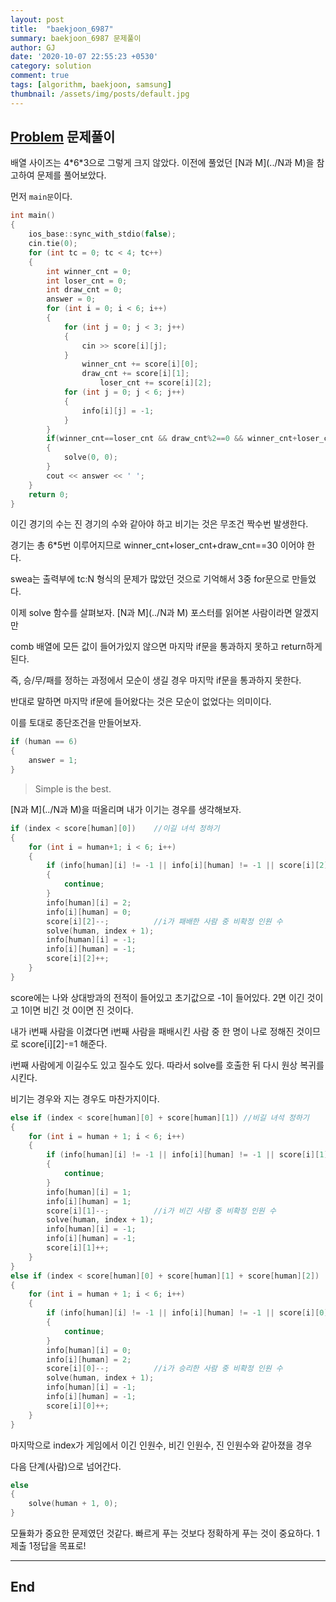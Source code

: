 ```yaml
---
layout: post
title:  "baekjoon_6987"
summary: baekjoon_6987 문제풀이
author: GJ
date: '2020-10-07 22:55:23 +0530'
category: solution
comment: true
tags: [algorithm, baekjoon, samsung]
thumbnail: /assets/img/posts/default.jpg
---
```


## [Problem](https://www.acmicpc.net/problem/6987) 문제풀이

배열 사이즈는 4\*6*3으로 그렇게 크지 않았다. 이전에 풀었던 [N과 M](../N과 M)을 참고하여 문제를 풀어보았다.

먼저 `main문`이다.

```cpp
int main()
{
	ios_base::sync_with_stdio(false);
	cin.tie(0);
	for (int tc = 0; tc < 4; tc++)
	{
		int winner_cnt = 0;
		int loser_cnt = 0;
		int draw_cnt = 0;
		answer = 0;
		for (int i = 0; i < 6; i++)
		{
			for (int j = 0; j < 3; j++)
			{
				cin >> score[i][j];
			}
		        winner_cnt += score[i][0];
		        draw_cnt += score[i][1];
	    	        loser_cnt += score[i][2];
			for (int j = 0; j < 6; j++)
			{
				info[i][j] = -1;
			}
		}
		if(winner_cnt==loser_cnt && draw_cnt%2==0 && winner_cnt+loser_cnt+draw_cnt==30)
		{
		    solve(0, 0);
		}
		cout << answer << ' ';
	}
	return 0;
}
```

이긴 경기의 수는 진 경기의 수와 같아야 하고 비기는 것은 무조건 짝수번 발생한다.

경기는 총 6*5번 이루어지므로 winner_cnt+loser_cnt+draw_cnt==30 이어야 한다.

swea는 출력부에 tc:N 형식의 문제가 많았던 것으로 기억해서 3중 for문으로 만들었다.

이제 solve 함수를 살펴보자. [N과 M](../N과 M) 포스터를 읽어본 사람이라면 알겠지만

comb 배열에 모든 값이 들어가있지 않으면 마지막 if문을 통과하지 못하고 return하게 된다.

즉, 승/무/패를 정하는 과정에서 모순이 생길 경우 마지막 if문을 통과하지 못한다.

반대로 말하면 마지막 if문에 들어왔다는 것은 모순이 없었다는 의미이다.

이를 토대로 종단조건을 만들어보자.


```cpp
if (human == 6)
{
    answer = 1;
}
```

> Simple is the best.

[N과 M](../N과 M)을 떠올리며 내가 이기는 경우를 생각해보자. 

```cpp
if (index < score[human][0])	//이길 녀석 정하기
{
    for (int i = human+1; i < 6; i++)
    {
        if (info[human][i] != -1 || info[i][human] != -1 || score[i][2]<=0)
        {
            continue;
        }
        info[human][i] = 2;
        info[i][human] = 0;
        score[i][2]--;          //i가 패배한 사람 중 비확정 인원 수
        solve(human, index + 1);
        info[human][i] = -1;
        info[i][human] = -1;
        score[i][2]++;
    }
}
```

score에는 나와 상대방과의 전적이 들어있고 초기값으로 -1이 들어있다. 2면 이긴 것이고 1이면 비긴 것 0이면 진 것이다.

내가 i번째 사람을 이겼다면 i번째 사람을 패배시킨 사람 중 한 명이 나로 정해진 것이므로 score[i][2]-=1 해준다.

i번째 사람에게 이길수도 있고 질수도 있다. 따라서 solve를 호출한 뒤 다시 원상 복귀를 시킨다.

비기는 경우와 지는 경우도 마찬가지이다.


```cpp
else if (index < score[human][0] + score[human][1])	//비길 녀석 정하기
{
    for (int i = human + 1; i < 6; i++)
    {
        if (info[human][i] != -1 || info[i][human] != -1 || score[i][1] <= 0)
        {
            continue;
        }
        info[human][i] = 1;
        info[i][human] = 1;
        score[i][1]--;          //i가 비긴 사람 중 비확정 인원 수
        solve(human, index + 1);
        info[human][i] = -1;
        info[i][human] = -1;
        score[i][1]++;
    }
}
else if (index < score[human][0] + score[human][1] + score[human][2])	//질 녀석 정하기
{
    for (int i = human + 1; i < 6; i++)
    {
        if (info[human][i] != -1 || info[i][human] != -1 || score[i][0] <= 0)
        {
            continue;
        }
        info[human][i] = 0;
        info[i][human] = 2;
        score[i][0]--;          //i가 승리한 사람 중 비확정 인원 수
        solve(human, index + 1);
        info[human][i] = -1;
        info[i][human] = -1;
        score[i][0]++;
    }
}
```

마지막으로 index가 게임에서 이긴 인원수, 비긴 인원수, 진 인원수와 같아졌을 경우

다음 단계(사람)으로 넘어간다.

```cpp
else
{
    solve(human + 1, 0);
}
```

모듈화가 중요한 문제였던 것같다. 빠르게 푸는 것보다 정확하게 푸는 것이 중요하다. 1제출 1정답을 목표로!

---
## End
